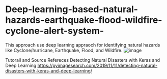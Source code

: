 # Deep-learning-based-natural-hazards-earthquake-flood-wildfire-cyclone-alert-system-
This approach use deep learning appraoch for identifying natural hazards like Cyclone/hurricane, Earthquake, Flood, and  Wildfire.
![image](https://user-images.githubusercontent.com/55242810/229435126-12962530-5a60-466a-bd18-775d037371c2.png)

Tutorail and Source Refereces
Detecting Natural Disasters with Keras and Deep Learning
https://pyimagesearch.com/2019/11/11/detecting-natural-disasters-with-keras-and-deep-learning/
